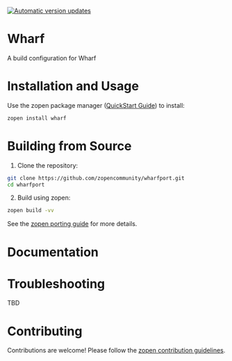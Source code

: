 [![Automatic version updates](https://github.com/ZOSOpenTools/wharfport/actions/workflows/bump.yml/badge.svg)](https://github.com/ZOSOpenTools/wharfport/actions/workflows/bump.yml)

# Wharf

A build configuration for Wharf

# Installation and Usage

Use the zopen package manager ([QuickStart Guide](https://zopen.community/#/Guides/QuickStart)) to install:
```bash
zopen install wharf
```

# Building from Source

1. Clone the repository:
```bash
git clone https://github.com/zopencommunity/wharfport.git
cd wharfport
```
2. Build using zopen:
```bash
zopen build -vv
```

See the [zopen porting guide](https://zopen.community/#/Guides/Porting) for more details.

# Documentation


# Troubleshooting
TBD

# Contributing
Contributions are welcome! Please follow the [zopen contribution guidelines](https://github.com/zopencommunity/meta/blob/main/CONTRIBUTING.md).
